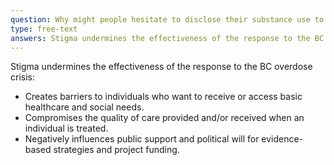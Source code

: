 ```yaml
---
question: Why might people hesitate to disclose their substance use to healthcare providers?
type: free-text
answers: Stigma undermines the effectiveness of the response to the BC overdose crisis
---
```

<!--- This is where the rich feedback goes -->
Stigma undermines the effectiveness of the response to the BC overdose crisis:
- Creates barriers to individuals who want to receive or access basic healthcare and social needs.
- Compromises the quality of care provided and/or received when an individual is treated.
- Negatively influences public support and political will for evidence-based strategies and project funding.



